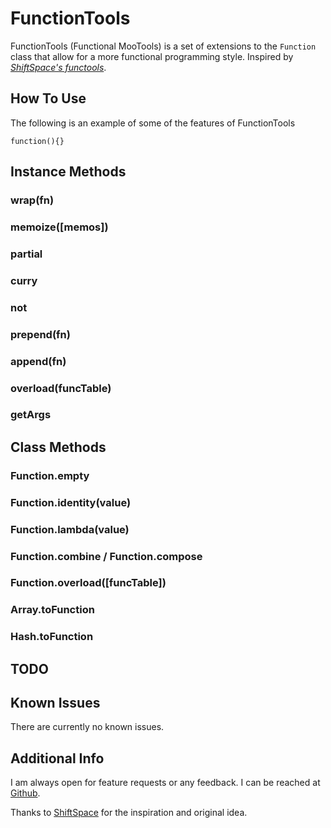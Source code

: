 FunctionTools
=============

FunctionTools (Functional MooTools) is a set of extensions to the
`Function` class that allow for a more functional programming style.
Inspired by [*ShiftSpace's functools*](http://github.com/ShiftSpace/functools).


How To Use
----------

The following is an example of some of the features of FunctionTools

	function(){}


Instance Methods
----------------

### wrap(fn)
### memoize(\[memos\])
### partial
### curry
### not
### prepend(fn)
### append(fn)
### overload(funcTable)
### getArgs


Class Methods
-------------

### Function.empty
### Function.identity(value)
### Function.lambda(value)
### Function.combine / Function.compose
### Function.overload(\[funcTable\])

### Array.toFunction
### Hash.toFunction


TODO
----


Known Issues
------------

There are currently no known issues.


Additional Info
---------------

I am always open for feature requests or any feedback.
I can be reached at [Github](http://github.com/michaelficarra).

Thanks to [ShiftSpace](http://github.com/ShiftSpace) for the
inspiration and original idea.
